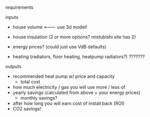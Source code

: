 requirements

inputs

- house volume  <--- use 3d model!
- house insulation (2 or more options? mistubishi site has 2) 
- energy prices? (could just use VdB defaults)

- heating (radiators, floor heating, heatpump radiators?)  ???????



outputs

- recommended heat pump w/ price and capacity
  - total cost
- how much electricity / gas you will use more / less of
- yearly savings (calculated from above + your energy prices)
  - monthly savings?
- after how long you will earn cost of install back (ROI) 
- CO2 savings!
